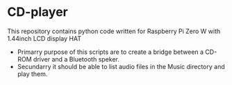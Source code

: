 CD-player
=========

This repository contains python code written for Raspberry Pi Zero W with 1.44inch LCD display HAT 
* Primarry purpose of this scripts are to create a bridge between a CD-ROM driver and a Bluetooth speker.  
* Secundarry it should be able to list audio files in the Music directory and play them.
